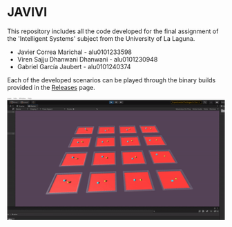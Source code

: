 # JAVIVI

This repository includes all the code developed for the final assignment of the 'Intelligent Systems' subject from the University of La Laguna.

* Javier Correa Marichal - alu0101233598
* Viren Sajju Dhanwani Dhanwani - alu0101230948
* Gabriel García Jaubert - alu0101240374

Each of the developed scenarios can be played through the binary builds provided in the [Releases](https://github.com/alu0101233598/JAVIVI-SI122/releases) page.

![Cover](Images/Cover.gif)

